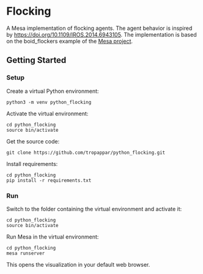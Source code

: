 # Flocking
A Mesa implementation of flocking agents. The agent behavior is inspired by https://doi.org/10.1109/IROS.2014.6943105. The implementation is based on the boid_flockers example of the [Mesa project](https://github.com/projectmesa/mesa).

## Getting Started

### Setup
Create a virtual Python environment:
```shell
python3 -m venv python_flocking
```
Activate the virtual environment:
```shell
cd python_flocking
source bin/activate
```
Get the source code:
```shell
git clone https://github.com/tropappar/python_flocking.git
```
Install requirements:
```shell
cd python_flocking
pip install -r requirements.txt
```

### Run
Switch to the folder containing the virtual environment and activate it:
```shell
cd python_flocking
source bin/activate
```

Run Mesa in the virtual environment:
```shell
cd python_flocking
mesa runserver
```
This opens the visualization in your default web browser.
